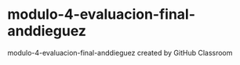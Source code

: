 # modulo-4-evaluacion-final-anddieguez
modulo-4-evaluacion-final-anddieguez created by GitHub Classroom
